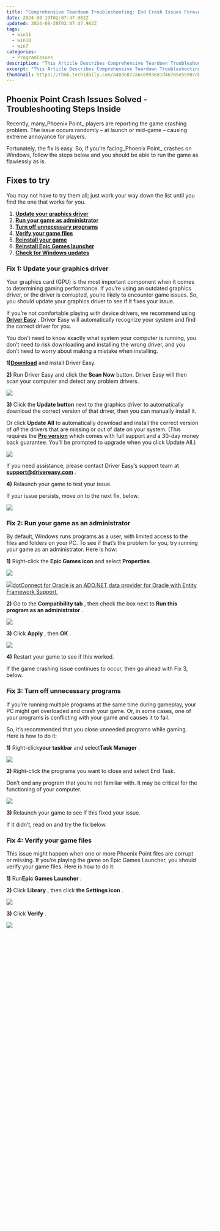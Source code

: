 ```yaml
---
title: "Comprehensive Teardown Troubleshooting: End Crash Issues Forever!"
date: 2024-08-19T02:07:47.982Z
updated: 2024-08-20T02:07:47.982Z
tags:
  - win11
  - win10
  - win7
categories:
  - ProgramIssues
description: "This Article Describes Comprehensive Teardown Troubleshooting: End Crash Issues Forever!"
excerpt: "This Article Describes Comprehensive Teardown Troubleshooting: End Crash Issues Forever!"
thumbnail: https://thmb.techidaily.com/a48de872a6c6993681d46785e55907dbe1a82ff0e3fcfc62e0e226f7ec4a0419.jpg
---
```


## Phoenix Point Crash Issues Solved - Troubleshooting Steps Inside

Recently, many_Phoenix Point_ players are reporting the game crashing problem. The issue occurs randomly – at launch or mid-game – causing extreme annoyance for players.

 Fortunately, the fix is easy. So, if you’re facing_Phoenix Point_ crashes on Windows, follow the steps below and you should be able to run the game as flawlessly as is.

## Fixes to try

 You may not have to try them all; just work your way down the list until you find the one that works for you.

1. **[Update your graphics driver](https://tools.techidaily.com/drivereasy/download/)**
2. **[Run your game as administrator](https://tools.techidaily.com/drivereasy/download/)**
3. **[Turn off unnecessary programs](https://tools.techidaily.com/drivereasy/download/)**
4. **[Verify your game files](https://tools.techidaily.com/drivereasy/download/)**
5. **[Reinstall your game](https://tools.techidaily.com/drivereasy/download/)**
6. **[Reinstall Epic Games launcher](https://tools.techidaily.com/drivereasy/download/)**
7. [**Check for Windows updates**](https://tools.techidaily.com/drivereasy/download/)

### Fix 1: Update your graphics driver

 Your graphics card (GPU) is the most important component when it comes to determining gaming performance. If you’re using an outdated graphics driver, or the driver is corrupted, you’re likely to encounter game issues. So, you should update your graphics driver to see if it fixes your issue.

 If you’re not comfortable playing with device drivers, we recommend using **[Driver Easy](https://tools.techidaily.com/drivereasy/download/)**  . Driver Easy will automatically recognize your system and find the correct driver for you.

 You don’t need to know exactly what system your computer is running, you don’t need to risk downloading and installing the wrong driver, and you don’t need to worry about making a mistake when installing.

 **1)[Download](https://tools.techidaily.com/drivereasy/download/)**  and install Driver Easy.

**2)** Run Driver Easy and click the **Scan Now** button. Driver Easy will then scan your computer and detect any problem drivers.

![](https://images.drivereasy.com/wp-content/uploads/2019/12/2019-12-25_10-40-42.jpg)

**3)** Click the **Update button** next to the graphics driver to automatically download the correct version of that driver, then you can manually install it.

 Or click **Update All** to automatically download and install the correct version of _all_ the drivers that are missing or out of date on your system. (This requires the **[Pro version](https://tools.techidaily.com/drivereasy/download/)**  which comes with full support and a 30-day money back guarantee. You’ll be prompted to upgrade when you click Update All.)

![](https://images.drivereasy.com/wp-content/uploads/2019/12/2019-12-25_10-40-47.jpg)

 If you need assistance, please contact Driver Easy’s support team at [**support@drivereasy.com**](https://tools.techidaily.com/drivereasy/download/) .

**4)** Relaunch your game to test your issue.

If your issue persists, move on to the next fix, below.

<!-- affiliate ads begin -->
<a href="https://store.nero.com/order/checkout.php?PRODS=42296855&QTY=1&AFFILIATE=108875&CART=1"><img src="http://cdnwww.nero.com/nero-com-wAssets/img/banners/2023/recode/Nero_Recode_Screen_2.png" border="0"></a>
<!-- affiliate ads end -->
### Fix 2: Run your game as an administrator

 By default, Windows runs programs as a user, with limited access to the files and folders on your PC. To see if that’s the problem for you, try running your game as an administrator. Here is how:

**1)** Right-click the **Epic Games icon** and select **Properties** .

![](https://images.drivereasy.com/wp-content/uploads/2019/12/2019-12-25_10-50-02.jpg)

<!-- affiliate ads begin -->
<a href="https://checkout.devart.com/order/checkout.php?PRODS=5023555&QTY=1&AFFILIATE=108875&CART=1"><img src="https://secure.avangate.com/images/merchant/45b430710ad04765a6afd58d9d9fafca/products/dotConnect_O.png" border="0">dotConnect for Oracle is an ADO.NET data provider for Oracle with Entity Framework Support.</a>
<!-- affiliate ads end -->
**2)**  Go to the **Compatibility tab** , then check the box next to **Run this program as an administrator** .

![](https://images.drivereasy.com/wp-content/uploads/2019/12/2019-12-25_10-50-12.jpg)

**3)**  Click **Apply** , then **OK** .

![](https://images.drivereasy.com/wp-content/uploads/2019/12/2019-12-25_10-50-23.jpg)

**4)** Restart your game to see if this worked.

 If the game crashing issue continues to occur, then go ahead with Fix 3, below.

### Fix 3: Turn off unnecessary programs

 If you’re running multiple programs at the same time during gameplay, your PC might get overloaded and crash your game. Or, in some cases, one of your programs is conflicting with your game and causes it to fail.

 So, it’s recommended that you close unneeded programs while gaming. Here is how to do it:

**1)** Right-click**your taskbar** and select**Task Manager** .

![](https://images.drivereasy.com/wp-content/uploads/2019/12/2019-12-25_11-02-46-1024x251.jpg)

**2)** Right-click the programs you want to close and select End Task.

 Don’t end any program that you’re not familiar with. It may be critical for the functioning of your computer.

![](https://images.drivereasy.com/wp-content/uploads/2019/12/2019-12-25_11-04-08.jpg)

**3)** Relaunch your game to see if this fixed your issue.

If it didn’t, read on and try the fix below.

### Fix 4: Verify your game files

 This issue might happen when one or more Phoenix Point files are corrupt or missing. If you’re playing the game on Epic Games Launcher, you should verify your game files. Here is how to do it:

**1)** Run**Epic Games Launcher** .

**2)**  Click **Library** , then click **the Settings icon** .

![](https://images.drivereasy.com/wp-content/uploads/2019/12/2019-12-25_10-57-56.jpg)

**3)**  Click **Verify** .

![](https://images.drivereasy.com/wp-content/uploads/2019/12/2019-12-25_11-00-39.jpg)

<!-- affiliate ads begin -->
<span id="1793213">
					<video width="1080" height="1620" style="cursor:pointer"
           poster="//a.impactradius-go.com/display-clicktoplayimage/1793213.jpeg"
           onclick="if(!this.playClicked){this.play();this.setAttribute('controls',true);this.playClicked=true;}">
	   <source src="//a.impactradius-go.com/display-ad/19135-1793213">
	   <img src="//a.impactradius-go.com/display-clicktoplayimage/1793213.jpeg" style="border: none; height: 100%; width: 100%; object-fit: contain">
	</video>
	<div style="width:1080px;text-align:center"><a href="javascript:window.open(decodeURIComponent('https%3A%2F%2Ftinyland.pxf.io%2Fc%2F5597632%2F1793213%2F19135'), '_blank');void(0);">Click here</a></div>
</span>
<img height="0" width="0" src="https://imp.pxf.io/i/5597632/1793213/19135" style="position:absolute;visibility:hidden;" border="0" />
<!-- affiliate ads end -->
**4)** Restart your game.

 If your game still won’t work properly, then try the next solution.

### Fix 5: Reinstall your game

 This problem might occur when the game is not properly installed on your PC. If that’s the core issue, reinstalling the game should fix it. Follow the instructions below:

* **[For Epics Games users](https://tools.techidaily.com/drivereasy/download/)**
* **[For Microsoft Store users](https://tools.techidaily.com/drivereasy/download/)**

#### For Epic Games users

**1)**  Run **Epic Games Launcher** .

**2)**  Click **Library** and then click the **Settings**  button.

![](https://images.drivereasy.com/wp-content/uploads/2019/12/2019-12-25_10-57-56-1.jpg)

**3)**  Click **Uninstall.**

![](https://images.drivereasy.com/wp-content/uploads/2019/12/2019-12-25_11-22-09.jpg)

<!-- affiliate ads begin -->
<a href="https://boody-eco-wear.pxf.io/c/5597632/1567905/13846" target="_top" id="1567905"><img src="//a.impactradius-go.com/display-ad/13846-1567905" border="0" alt="" width="300" height="250"/></a><img height="0" width="0" src="https://imp.pxf.io/i/5597632/1567905/13846" style="position:absolute;visibility:hidden;" border="0" />
<!-- affiliate ads end -->
**4)**  Relaunch the **Epic Games Launcher**  to download and install _Phoenix Point_ .

 If your game is still unplayable, move on to **[Fix 6](https://tools.techidaily.com/drivereasy/download/)**  , below.

#### For Microsoft Store users

**1)** On your keyboard, press the **Windows logo key** and find**phoenix point** .

![](https://images.drivereasy.com/wp-content/uploads/2019/12/2019-12-25_12-01-10.jpg)

<!-- affiliate ads begin -->
<a href="https://appsumo.8odi.net/c/5597632/2087389/7443" target="_top" id="2087389"><img src="//a.impactradius-go.com/display-ad/7443-2087389" border="0" alt="" width="1200" height="600"/></a><img height="0" width="0" src="https://appsumo.8odi.net/i/5597632/2087389/7443" style="position:absolute;visibility:hidden;" border="0" />
<!-- affiliate ads end -->
**2)**  Right-click **Phoenix Point**  and click **More > App settings** .

![](https://images.drivereasy.com/wp-content/uploads/2019/12/2019-12-25_11-56-02-1.jpg)

**3)** Click **Reset** .

![](https://images.drivereasy.com/wp-content/uploads/2019/12/2019-12-25_12-03-14.jpg)

<!-- affiliate ads begin -->
<a href="https://electronicx.pxf.io/c/5597632/1872496/14483" target="_top" id="1872496"><img src="//a.impactradius-go.com/display-ad/14483-1872496" border="0" alt="" width="750" height="625"/></a><img height="0" width="0" src="https://imp.pxf.io/i/5597632/1872496/14483" style="position:absolute;visibility:hidden;" border="0" />
<!-- affiliate ads end -->
**4)** Click **Reset** .

![](https://images.drivereasy.com/wp-content/uploads/2019/11/2019-11-05_12-29-11.jpg)

<!-- affiliate ads begin -->
<a href="https://secure.2checkout.com/order/checkout.php?PRODS=3922934&QTY=1&AFFILIATE=108875&CART=1"><img src="https://secure.avangate.com/images/merchant/4b0a0290ad7df100b77e86839989a75e/products/ripperpro.png" border="0">WonderFox DVD Ripper Pro</a>
<!-- affiliate ads end -->
**5)** Relaunch _Phoenix Point_ after the process is complete.

If your problem continues to occur, then move on and try the next fix.

### Fix 6: Reinstall your game launcher

 If you’re playing on Epic Games and none of the fixes above worked for you, try reinstalling your game launcher. Here is how to do it:

 You’ll lose all your installed games after reinstalling the Epic Games Launcher.

**1)** On your keyboard, press the **Windows logo key**  and type **control** . Then select **Control Panel** .

![](https://images.drivereasy.com/wp-content/uploads/2019/12/2019-12-25_11-27-09.jpg)

<!-- affiliate ads begin -->
<a href="https://ephamedtechinc.pxf.io/c/5597632/2097467/26400?prodsku=B700" target="_top" id="2097467"><img src="//a.impactradius-go.com/display-ad/26400-2097467" border="0" alt="" width="640" height="640"/></a><img height="0" width="0" src="https://imp.pxf.io/i/5597632/2097467/26400" style="position:absolute;visibility:hidden;" border="0" />
<!-- affiliate ads end -->
**2)** Under **View by** , select **Category** .

![](https://images.drivereasy.com/wp-content/uploads/2019/12/2019-12-25_11-27-19.jpg)

**3)** Click **Uninstall a program** .

![](https://images.drivereasy.com/wp-content/uploads/2019/12/2019-12-25_11-27-30.jpg)

**4)** Right-click the Epics Games, then click **Uninstall/Change** .

 If you’re prompted for permission, select **Continue** .

![](https://images.drivereasy.com/wp-content/uploads/2019/12/2019-12-25_11-27-38.jpg)

<!-- affiliate ads begin -->
<a href="https://secure.2checkout.com/order/checkout.php?PRODS=4572700&QTY=1&AFFILIATE=108875&CART=1"><img src="	https://www.tubedigger.com/wp-content/uploads/2020/08/tubedigger-software-new.png" border="0">TubeDigger - online video downloader from mostly any site</a>
<!-- affiliate ads end -->
**5)** [**Download**](https://www.epicgames.com/unrealtournament/download) and install the Epic Games Launcher. Then, reinstall _Phoenix Point_ .

 If this fix didn’t help, don’t fret! There is still one more fix to try.

<!-- affiliate ads begin -->
<a href="https://estore.winxdvd.com/order/checkout.php?PRODS=4612444&QTY=1&AFFILIATE=108875&CART=1"><img src="https://www.winxdvd.com/affiliate/new-banner/pt-728x90.jpg" border="0"></a>
<!-- affiliate ads end -->
### Fix 7: Check for Windows updates

 Although it’s unlikely that this problem is caused by outdated Windows components, you should still rule out the possibility. Try installing all the new Windows updates to see if this works for you. Here is how to do it:

**1)**  On your keyboard, press the **Windows logo**  key. Then, type **windows update** and select **Windows Update settings** .

![](https://images.drivereasy.com/wp-content/uploads/2019/12/2019-12-25_11-29-22.jpg)

<!-- affiliate ads begin -->
<a href="https://shop.copernic.com/order/checkout.php?PRODS=41033091&QTY=1&AFFILIATE=108875&CART=1"><img src="https://secure.2checkout.com/images/merchant/8d30aa96e72440759f74bd2306c1fa3d/Copernic-2023-Affiliate-728x90-Advanced.png" border="0"></a>
<!-- affiliate ads end -->
**2)**  Click **Check for updates,**  and then wait for Windows to download and install the updates automatically.

![](https://images.drivereasy.com/wp-content/uploads/2019/12/2019-12-25_11-29-34.jpg)

<!-- affiliate ads begin -->
<a href="https://secure.2checkout.com/order/checkout.php?PRODS=3546200&QTY=1&AFFILIATE=108875&CART=1"><img src="http://www.binteko.com/sites/default/files/banner01_468x60a.gif" border="0"></a>
<!-- affiliate ads end -->
**3)**  Restart your computer and your game.

 Hopefully, this article helped. Please leave a comment below if you have any questions or suggestions, or if you managed to fix this issue in some other way. I would love your thoughts!

* [crash](https://tools.techidaily.com/drivereasy/download/)
* [Epic Games Launcher](https://tools.techidaily.com/drivereasy/download/)
* [games](https://tools.techidaily.com/drivereasy/download/)
* [Windows 10](https://tools.techidaily.com/drivereasy/download/)
* [Windows 7](https://tools.techidaily.com/drivereasy/download/)
* [Windows 8](https://tools.techidaily.com/drivereasy/download/)

<ins class="adsbygoogle"
     style="display:block"
     data-ad-format="autorelaxed"
     data-ad-client="ca-pub-7571918770474297"
     data-ad-slot="1223367746"></ins>



<ins class="adsbygoogle"
     style="display:block"
     data-ad-client="ca-pub-7571918770474297"
     data-ad-slot="8358498916"
     data-ad-format="auto"
     data-full-width-responsive="true"></ins>

<span class="atpl-alsoreadstyle">Also read:</span>
<div><ul>
<li><a href="https://fox-glue.techidaily.com/new-elite-12-action-recording-devices-with-built-in-gps-systems-for-2024/"><u>[New] Elite 12 Action Recording Devices with Built-In GPS Systems for 2024</u></a></li>
<li><a href="https://instagram-video-recordings.techidaily.com/new-the-ultimate-path-to-stunning-instagram-posts-for-2024/"><u>[New] The Ultimate Path to Stunning Instagram Posts for 2024</u></a></li>
<li><a href="https://youtube-lab.techidaily.com/ed-achieving-excellence-in-work-and-online-content/"><u>[Updated] Achieving Excellence in Work and Online Content</u></a></li>
<li><a href="https://extra-hints.techidaily.com/2024-approved-clearer-captures-await-with-next-gen-tracker-tech/"><u>2024 Approved  Clearer Captures Await with Next-Gen Tracker Tech</u></a></li>
<li><a href="https://win-answers.techidaily.com/1722990210123-addressing-the-black-screen-on-oculus-link-6-swift-remedies-that-work/"><u>Addressing the Black Screen on Oculus Link: 6 Swift Remedies that Work!</u></a></li>
<li><a href="https://win-answers.techidaily.com/common-problems-with-amazon-prime-video-and-effective-solutions/"><u>Common Problems with Amazon Prime Video and Effective Solutions</u></a></li>
<li><a href="https://win-answers.techidaily.com/diy-troubleshooting-repairing-black-ops-cold-wars-frustrating-ui-error-27711/"><u>DIY Troubleshooting: Repairing Black Ops Cold War's Frustrating UI Error 27711</u></a></li>
<li><a href="https://win-answers.techidaily.com/enjoy-uninterrupted-mlb-the-show-21-with-server-issues-sorted-out/"><u>Enjoy Uninterrupted MLB The Show 21 with Server Issues Sorted Out</u></a></li>
<li><a href="https://win-answers.techidaily.com/fixes-and-solutions-how-to-stop-microsoft-flight-simulator-202n-from-suddenly-crashing/"><u>Fixes and Solutions: How to Stop Microsoft Flight Simulator 202N From Suddenly Crashing</u></a></li>
<li><a href="https://win-answers.techidaily.com/fixing-days-gone-pc-version-startup-issues-a-comprehensive-guide/"><u>Fixing 'Days Gone' PC Version Startup Issues: A Comprehensive Guide</u></a></li>
<li><a href="https://extra-hints.techidaily.com/game-changer-review-dji-mavic-air-takes-on-spark/"><u>Game Changer Review  DJI Mavic Air Takes on Spark</u></a></li>
<li><a href="https://location-social.techidaily.com/how-to-changeadd-location-filters-on-snapchat-for-your-poco-c51-drfone-by-drfone-virtual-android/"><u>How to Change/Add Location Filters on Snapchat For your Poco C51 | Dr.fone</u></a></li>
<li><a href="https://win-answers.techidaily.com/how-to-ensure-smooth-play-in-multiversus-discover-the-best-8-fixes/"><u>How to Ensure Smooth Play in MultiVersus - Discover the Best 8 Fixes</u></a></li>
<li><a href="https://win-answers.techidaily.com/how-to-fix-stuttering-problems-in-halo-infinite-a-comprehensive-guide/"><u>How to Fix Stuttering Problems in Halo Infinite – A Comprehensive Guide</u></a></li>
<li><a href="https://win-answers.techidaily.com/how-to-fix-the-persistent-memory-error-12707-in-modern-warfare-3/"><u>How to Fix the Persistent Memory Error 12707 in Modern Warfare 3</u></a></li>
<li><a href="https://pokemon-go-android.techidaily.com/how-to-get-and-use-pokemon-go-promo-codes-on-realme-narzo-n55-drfone-by-drfone-virtual-android/"><u>How to Get and Use Pokemon Go Promo Codes On Realme Narzo N55 | Dr.fone</u></a></li>
<li><a href="https://win-answers.techidaily.com/how-to-stop-warno-from-continuously-freezing-on-your-computer-effective-solutions/"><u>How to Stop Warno From Continuously Freezing on Your Computer - Effective Solutions</u></a></li>
<li><a href="https://win-answers.techidaily.com/jurassic-world-evolution-stability-fix-how-to-prevent-game-crashes-effectively/"><u>Jurassic World Evolution Stability Fix: How to Prevent Game Crashes Effectively</u></a></li>
<li><a href="https://win-answers.techidaily.com/1723013163637-master-the-fix-defeat-dragon-quest-xis-persistent-crash-glitch-once-and-for-all/"><u>Master the Fix: Defeat Dragon Quest XI's Persistent Crash Glitch Once and for All</u></a></li>
<li><a href="https://win-answers.techidaily.com/mastering-fixes-for-armored-core-cu-6-on-pc-resolving-the-fires-of-rubicon-crash-scenario/"><u>Mastering Fixes for Armored Core Cu 6 on PC: Resolving the 'Fires of Rubicon' Crash Scenario</u></a></li>
<li><a href="https://win-answers.techidaily.com/mlb-the-show-21-overcoming-game-server-connectivity-glitches/"><u>MLB The Show 21: Overcoming Game Server Connectivity Glitches</u></a></li>
<li><a href="https://win-answers.techidaily.com/razer-synapse-not-responding-easy-fixes-for-smooth-operation/"><u>Razer Synapse Not Responding? Easy Fixes for Smooth Operation</u></a></li>
<li><a href="https://win-howtos.techidaily.com/resolving-the-couldnt-load-plugin-issue-in-google-chrome-on-windows-10-a-comprehensive-guide/"><u>Resolving the 'Couldn't Load Plugin' Issue in Google Chrome on Windows 10 - A Comprehensive Guide</u></a></li>
<li><a href="https://win-answers.techidaily.com/revive-avatars-vibrant-world-fixing-the-game-on-desktop-computers/"><u>Revive Avatar's Vibrant World: Fixing the Game on Desktop Computers</u></a></li>
<li><a href="https://sound-issues.techidaily.com/revive-your-pcs-sound-on-windows-10-solutions-for-nonworking-speakers/"><u>Revive Your PC's Sound on Windows 10: Solutions for Nonworking Speakers</u></a></li>
<li><a href="https://win-answers.techidaily.com/smooth-gaming-experience-awaits-fix-rage-2s-crash-glitch-efficiently-and-effectively/"><u>Smooth Gaming Experience Awaits: Fix Rage 2'S Crash Glitch Efficiently & Effectively</u></a></li>
<li><a href="https://win-answers.techidaily.com/solving-days-gone-stability-issues-for-a-smoother-playthrough-tips-and-tricks/"><u>Solving 'Days Gone' Stability Issues for a Smoother Playthrough - Tips & Tricks</u></a></li>
<li><a href="https://win-answers.techidaily.com/the-ultimate-solution-for-preventing-microsoft-edge-from-crashes-on-your-windows-11-pc/"><u>The Ultimate Solution for Preventing Microsoft Edge From Crashes on Your Windows 11 PC</u></a></li>
<li><a href="https://win-answers.techidaily.com/total-war-warhammer-3-update-eliminating-pc-game-interrupts-and-ensuring-stability/"><u>Total War: WARHAMMER 3 Update: Eliminating PC Game Interrupts & Ensuring Stability</u></a></li>
<li><a href="https://win-answers.techidaily.com/troubleshoot-the-directx-error-in-warzone-with-these-4-straightforward-techniques/"><u>Troubleshoot the 'DirectX Error in Warzone' With These 4 Straightforward Techniques</u></a></li>
<li><a href="https://win-answers.techidaily.com/troubleshooting-guide-for-persistent-elex-ii-pc-crashes-expert-tips/"><u>Troubleshooting Guide for Persistent Elex II PC Crashes – Expert Tips</u></a></li>
<li><a href="https://techidaily.com/video-file-repair-how-to-fix-corrupted-video-files-of-galaxy-s23-tactical-edition-on-windows-by-stellar-video-repair-mobile-video-repair/"><u>Video File Repair - How to Fix Corrupted video files of Galaxy S23 Tactical Edition on Windows?</u></a></li>
<li><a href="https://win-answers.techidaily.com/windows-11-and-steam-games-overcoming-launch-problems-with-simple-solutions/"><u>Windows 11 and Steam Games: Overcoming Launch Problems with Simple Solutions</u></a></li>
<li><a href="https://win-answers.techidaily.com/1723010322610-windows-11-users-rejoice-as-origin-opens-without-problems-solutions-inside/"><u>Windows 11 Users Rejoice as 'Origin' Opens Without Problems - Solutions Inside!</u></a></li>
</ul></div>
